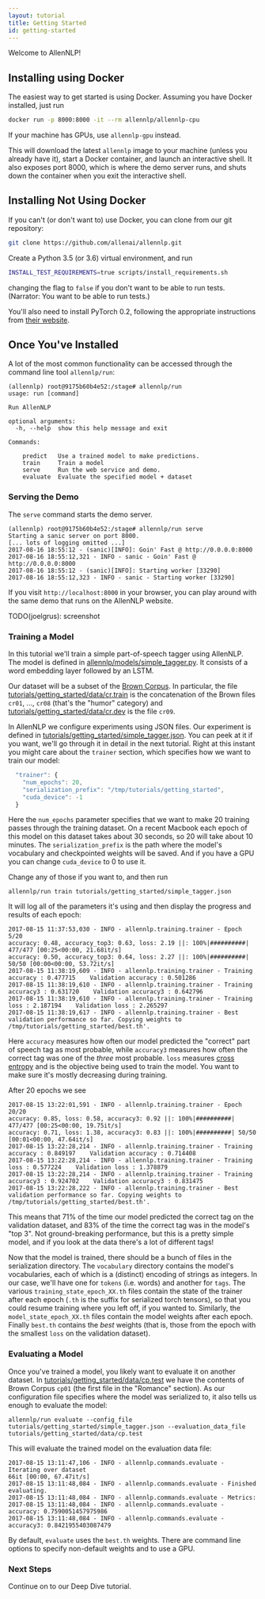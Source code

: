 ```yaml
---
layout: tutorial
title: Getting Started
id: getting-started
---
```


Welcome to AllenNLP!

## Installing using Docker

The easiest way to get started is using Docker. Assuming you have Docker installed, just run

```bash
docker run -p 8000:8000 -it --rm allennlp/allennlp-cpu
```

If your machine has GPUs, use `allennlp-gpu` instead.

This will download the latest `allennlp` image to your machine
(unless you already have it),
start a Docker container, and launch an interactive shell.
It also exposes port 8000, which is where the demo server runs,
and shuts down the container when you exit the interactive shell.

## Installing Not Using Docker

If you can't (or don't want to) use Docker, you can clone from our git repository:

```bash
git clone https://github.com/allenai/allennlp.git
```

Create a Python 3.5 (or 3.6) virtual environment, and run

```bash
INSTALL_TEST_REQUIREMENTS=true scripts/install_requirements.sh
```

changing the flag to `false` if you don't want to be able to run tests.
(Narrator: You want to be able to run tests.)

You'll also need to install PyTorch 0.2, following the appropriate instructions
from [their website](http://pytorch.org/).

## Once You've Installed

A lot of the most common functionality can be accessed through the command line tool `allennlp/run`:

```
(allennlp) root@9175b60b4e52:/stage# allennlp/run
usage: run [command]

Run AllenNLP

optional arguments:
  -h, --help  show this help message and exit

Commands:

    predict   Use a trained model to make predictions.
    train     Train a model
    serve     Run the web service and demo.
    evaluate  Evaluate the specified model + dataset
```

### Serving the Demo

The `serve` command starts the demo server.

```
(allennlp) root@9175b60b4e52:/stage# allennlp/run serve
Starting a sanic server on port 8000.
[... lots of logging omitted ...]
2017-08-16 18:55:12 - (sanic)[INFO]: Goin' Fast @ http://0.0.0.0:8000
2017-08-16 18:55:12,321 - INFO - sanic - Goin' Fast @ http://0.0.0.0:8000
2017-08-16 18:55:12 - (sanic)[INFO]: Starting worker [33290]
2017-08-16 18:55:12,323 - INFO - sanic - Starting worker [33290]
```

If you visit `http://localhost:8000` in your browser, you can play around with the same demo
that runs on the AllenNLP website.

TODO(joelgrus): screenshot

### Training a Model

In this tutorial we'll train a simple part-of-speech tagger using AllenNLP.
The model is defined in [allennlp/models/simple_tagger.py](https://github.com/allenai/allennlp/blob/master/allennlp/models/simple_tagger.py).
It consists of a word embedding layer followed by an LSTM.

Our dataset will be a subset of the [Brown Corpus](http://www.nltk.org/nltk_data/).
In particular, the file [tutorials/getting_started/data/cr.train](https://github.com/allenai/allennlp/blob/master/tutorials/getting_started/data/cr.train)
is the concatenation of the Brown files `cr01`, ..., `cr08` (that's the "humor" category)
and [tutorials/getting_started/data/cr.dev](https://github.com/allenai/allennlp/blob/master/tutorials/getting_started/data/cr.test) is the file `cr09`.

In AllenNLP we configure experiments using JSON files. Our experiment is defined in
[tutorials/getting_started/simple_tagger.json](https://github.com/allenai/allennlp/blob/master/tutorials/getting_started/simple_tagger.json). You can peek at it
if you want, we'll go through it in detail in the next tutorial.  Right at this instant
you might care about the `trainer` section, which specifies how we want to train our model:

```js
  "trainer": {
    "num_epochs": 20,
    "serialization_prefix": "/tmp/tutorials/getting_started",
    "cuda_device": -1
  }
```

Here the `num_epochs` parameter specifies that we want to make 20 training passes through the training dataset.
On a recent Macbook each epoch of this model on this dataset takes about 30 seconds, so 20 will take about 10 minutes.
The `serialization_prefix` is the path where the model's vocabulary and checkpointed weights will be saved.
And if you have a GPU you can change `cuda_device` to 0 to use it.

Change any of those if you want to, and then run

```
allennlp/run train tutorials/getting_started/simple_tagger.json
```

It will log all of the parameters it's using and then display the progress and results of each epoch:

```
2017-08-15 11:37:53,030 - INFO - allennlp.training.trainer - Epoch 5/20
accuracy: 0.48, accuracy_top3: 0.63, loss: 2.19 ||: 100%|##########| 477/477 [00:25<00:00, 21.68it/s]
accuracy: 0.50, accuracy_top3: 0.64, loss: 2.27 ||: 100%|##########| 50/50 [00:00<00:00, 53.72it/s]
2017-08-15 11:38:19,609 - INFO - allennlp.training.trainer - Training accuracy : 0.477715    Validation accuracy : 0.501286
2017-08-15 11:38:19,610 - INFO - allennlp.training.trainer - Training accuracy3 : 0.631720    Validation accuracy3 : 0.642796
2017-08-15 11:38:19,610 - INFO - allennlp.training.trainer - Training loss : 2.187194    Validation loss : 2.265297
2017-08-15 11:38:19,617 - INFO - allennlp.training.trainer - Best validation performance so far. Copying weights to /tmp/tutorials/getting_started/best.th'.
```

Here `accuracy` measures how often our model predicted the "correct" part of speech tag as most probable,
while `accuracy3` measures how often the correct tag was one of the _three_ most probable.
`loss` measures [cross entropy](https://en.wikipedia.org/wiki/Cross_entropy)
 and is the objective being used to train the model. You want to make sure
 it's mostly decreasing during training.

After 20 epochs we see

```
2017-08-15 13:22:01,591 - INFO - allennlp.training.trainer - Epoch 20/20
accuracy: 0.85, loss: 0.58, accuracy3: 0.92 ||: 100%|##########| 477/477 [00:25<00:00, 19.75it/s]
accuracy: 0.71, loss: 1.38, accuracy3: 0.83 ||: 100%|##########| 50/50 [00:01<00:00, 47.64it/s]
2017-08-15 13:22:28,214 - INFO - allennlp.training.trainer - Training accuracy : 0.849197    Validation accuracy : 0.714408
2017-08-15 13:22:28,214 - INFO - allennlp.training.trainer - Training loss : 0.577224    Validation loss : 1.378879
2017-08-15 13:22:28,214 - INFO - allennlp.training.trainer - Training accuracy3 : 0.924702    Validation accuracy3 : 0.831475
2017-08-15 13:22:28,222 - INFO - allennlp.training.trainer - Best validation performance so far. Copying weights to /tmp/tutorials/getting_started/best.th'.
```

This means that 71% of the time our model predicted the correct tag on the validation dataset,
and 83% of the time the correct tag was in the model's "top 3".
Not ground-breaking performance, but this is a pretty simple model, and
if you look at the data there's a lot of different tags!

Now that the model is trained, there should be a bunch of files in the serialization directory. The `vocabulary` directory
contains the model's vocabularies, each of which is a (distinct) encoding of strings as integers.
In our case, we'll have one for `tokens` (i.e. words) and another for `tags`. The various
`training_state_epoch_XX.th` files contain the state of the trainer after each epoch (`.th` is the suffix for serialized torch tensors),
so that you could resume training where you left off, if you wanted to.
Similarly, the `model_state_epoch_XX.th` files contain the model weights after each epoch.
Finally `best.th` contains the *best* weights (that is, those from the epoch with the smallest `loss` on the validation dataset).

### Evaluating a Model

Once you've trained a model, you likely want to evaluate it on another dataset.
In [tutorials/getting_started/data/cp.test](https://github.com/allenai/allennlp/blob/master/tutorials/getting_started/data/cp.test)
we have the contents of Brown Corpus `cp01` (the first file in the "Romance" section).  As our configuration file specifies where
the model was serialized to, it also tells us enough to evaluate the model:

```
allennlp/run evaluate --config_file tutorials/getting_started/simple_tagger.json --evaluation_data_file tutorials/getting_started/data/cp.test
```

This will evaluate the trained model on the evaluation data file:

```
2017-08-15 13:11:47,106 - INFO - allennlp.commands.evaluate - Iterating over dataset
66it [00:00, 67.47it/s]
2017-08-15 13:11:48,084 - INFO - allennlp.commands.evaluate - Finished evaluating.
2017-08-15 13:11:48,084 - INFO - allennlp.commands.evaluate - Metrics:
2017-08-15 13:11:48,084 - INFO - allennlp.commands.evaluate - accuracy: 0.7590051457975986
2017-08-15 13:11:48,084 - INFO - allennlp.commands.evaluate - accuracy3: 0.8421955403087479
```

By default, `evaluate` uses the `best.th` weights. There are command line options to specify non-default weights
and to use a GPU.

### Next Steps

Continue on to our Deep Dive tutorial.
